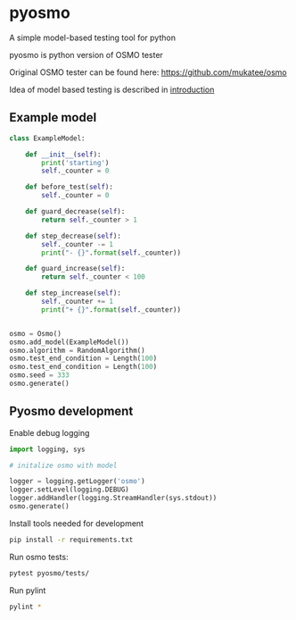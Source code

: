 # pyosmo

A simple model-based testing tool for python

pyosmo is python version of OSMO tester

Original OSMO tester can be found here: https://github.com/mukatee/osmo

Idea of model based testing is described in [introduction](doc/introduction.md)

## Example model

```python
class ExampleModel:

    def __init__(self):
        print('starting')
        self._counter = 0

    def before_test(self):
        self._counter = 0

    def guard_decrease(self):
        return self._counter > 1

    def step_decrease(self):
        self._counter -= 1
        print("- {}".format(self._counter))

    def guard_increase(self):
        return self._counter < 100

    def step_increase(self):
        self._counter += 1
        print("+ {}".format(self._counter))


osmo = Osmo()
osmo.add_model(ExampleModel())
osmo.algorithm = RandomAlgorithm()
osmo.test_end_condition = Length(100)
osmo.test_end_condition = Length(100)
osmo.seed = 333
osmo.generate()
```

## Pyosmo development

Enable debug logging

```python
import logging, sys

# initalize osmo with model

logger = logging.getLogger('osmo')
logger.setLevel(logging.DEBUG)
logger.addHandler(logging.StreamHandler(sys.stdout))
osmo.generate()
```

Install tools needed for development

```bash
pip install -r requirements.txt
```

Run osmo tests:

```bash
pytest pyosmo/tests/
```

Run pylint

```bash
pylint *
```
